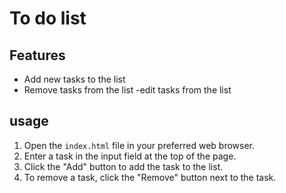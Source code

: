 # To do list
## Features
- Add new tasks to the list
- Remove tasks from the list
-edit tasks from the list
## usage
1. Open the `index.html` file in your preferred web browser.
2. Enter a task in the input field at the top of the page.
3. Click the "Add" button to add the task to the list.
4. To remove a task, click the "Remove" button next to the task.